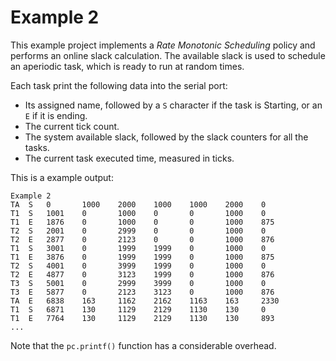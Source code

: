 # Example 2
This example project implements a *Rate Monotonic Scheduling* policy and performs an online slack calculation. The available slack is used to schedule an aperiodic task, which is ready to run at random times.

Each task print the following data into the serial port: 
* Its assigned name, followed by a `S` character if the task is Starting, or an `E` if it is ending.
* The current tick count.
* The system available slack, followed by the slack counters for all the tasks.
* The current task executed time, measured in ticks.

This is a example output:
```
Example 2
TA  S   0       1000    2000    1000    1000    2000    0
T1  S   1001    0       1000    0       0       1000    0
T1  E   1876    0       1000    0       0       1000    875
T2  S   2001    0       2999    0       0       1000    0
T2  E   2877    0       2123    0       0       1000    876
T1  S   3001    0       1999    1999    0       1000    0
T1  E   3876    0       1999    1999    0       1000    875
T2  S   4001    0       3999    1999    0       1000    0
T2  E   4877    0       3123    1999    0       1000    876
T3  S   5001    0       2999    3999    0       1000    0
T3  E   5877    0       2123    3123    0       1000    876
TA  E   6838    163     1162    2162    1163    163     2330
T1  S   6871    130     1129    2129    1130    130     0
T1  E   7764    130     1129    2129    1130    130     893
...
```

Note that the `pc.printf()` function has a considerable overhead.
